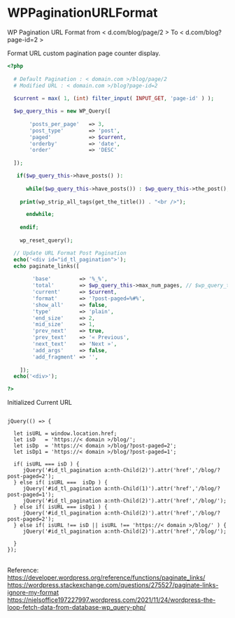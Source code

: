 # WPPaginationURLFormat
WP Pagination URL Format from < d.com/blog/page/2 > To < d.com/blog?page-id=2 >

Format URL custom pagination page counter display. 

```PHP
<?php 
  
  # Default Pagination : < domain.com >/blog/page/2
  # Modified URL : < domain.com >/blog?page-id=2
  
  $current = max( 1, (int) filter_input( INPUT_GET, 'page-id' ) );

  $wp_query_this = new WP_Query([
  
       'posts_per_page'   => 3,
       'post_type'        => 'post',
       'paged'            => $current,
       'orderby'          => 'date',
       'order'            => 'DESC'
  
  ]);

   if($wp_query_this->have_posts() ): 
			
      while($wp_query_this->have_posts()) : $wp_query_this->the_post();
					   
	print(wp_strip_all_tags(get_the_title()) . "<br />"); 

      endwhile;
      
    endif; 
	 
    wp_reset_query();

  // Update URL Format Post Pagination 
  echo('<div id="id_tl_pagination">');
  echo paginate_links([
  
        'base'         => '%_%',
        'total'        => $wp_query_this->max_num_pages, // $wp_query_this base on parent query !
        'current'      => $current,
        'format'       => '?post-paged=%#%',
        'show_all'     => false,
        'type'         => 'plain',
        'end_size'     => 2,
        'mid_size'     => 1,
        'prev_next'    => true,
        'prev_text'    => '« Previous',
        'next_text'    => 'Next »',
        'add_args'     => false,
        'add_fragment' => '',
	
    ]);
  echo('<div>');

?>
```

Initialized Current URL

```JS

jQuery(() => {
			
  let isURL = window.location.href;
  let isD   = 'https://< domain >/blog/';
  let isDp  = 'https://< domain >/blog/?post-paged=2';
  let isDp1 = 'https://< domain >/blog/?post-paged=1';	
	
  if( isURL === isD ) {
     jQuery('#id_tl_pagination a:nth-Child(2)').attr('href','/blog/?post-paged=2');  
  } else if( isURL ===  isDp ) {
     jQuery('#id_tl_pagination a:nth-Child(1)').attr('href','/blog/?post-paged=1'); 
     jQuery('#id_tl_pagination a:nth-Child(2)').attr('href','/blog/'); 
  } else if( isURL === isDp1 ) {
     jQuery('#id_tl_pagination a:nth-Child(2)').attr('href','/blog/?post-paged=2');   
  } else if( isURL !== isD || isURL !== 'https://< domain >/blog/' ) {
     jQuery('#id_tl_pagination a:nth-Child(2)').attr('href','/blog/'); 
	   
  } 
});
```

<br /> Reference: 
<br /> https://developer.wordpress.org/reference/functions/paginate_links/
<br /> https://wordpress.stackexchange.com/questions/275527/paginate-links-ignore-my-format
<br /> https://nielsoffice197227997.wordpress.com/2021/11/24/wordpress-the-loop-fetch-data-from-database-wp_query-php/
